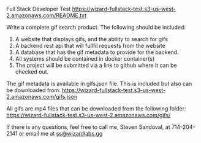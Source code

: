 Full Stack Developer Test
https://wizard-fullstack-test.s3-us-west-2.amazonaws.com/README.txt

Write a complete gif search product.  The following should be included:

1.  A website that displays gifs, and the ability to search for gifs
2.  A backend rest api that will fullfil requests from the website
3.  A database that has the gif metadata to provide for the backend.
4.  All systems should be contained in docker container(s)
5.  The project will be submitted via a link to github where it can be checked out.

The gif metadata is available in gifs.json file.  This is included but also can
be downloaded from:
https://wizard-fullstack-test.s3-us-west-2.amazonaws.com/gifs.json

All gifs are mp4 files that can be downloaded from the following folder:
https://wizard-fullstack-test.s3-us-west-2.amazonaws.com/gifs/


If there is any questions, feel free to call me, Steven Sandoval, at 714-204-2141 or
email me at ss@wizardlabs.gg
